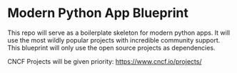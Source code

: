 # Modern Python App Blueprint
This repo will serve as a boilerplate skeleton for modern python apps. It will use the most wildly popular projects with incredible community support. This blueprint will only use the 
open source projects as dependencies.

CNCF Projects will be given priority:
https://www.cncf.io/projects/
